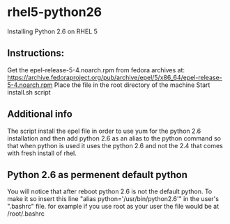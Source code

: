 # rhel5-python26
Installing Python 2.6 on RHEL 5

Instructions:
-------------
Get the epel-release-5-4.noarch.rpm from fedora archives at:
https://archive.fedoraproject.org/pub/archive/epel/5/x86_64/epel-release-5-4.noarch.rpm
Place the file in the root directory of the machine
Start install.sh script

Additional info
---------------
The script install the epel file in order to use yum for the python 2.6 installation and then add python 2.6 as an alias to the python command so that when python is used it uses the python 2.6 and not the 2.4 that comes with fresh install of rhel.

Python 2.6 as permenent default python
--------------------------------------
You will notice that after reboot python 2.6 is not the default python.
To make it so insert this line "alias python='/usr/bin/python2.6'" in the user's ".bashrc" file. for example if you use root as your user the file would be at /root/.bashrc
